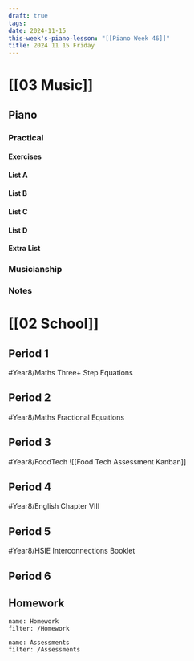 ```yaml
---
draft: true
tags:
date: 2024-11-15
this-week's-piano-lesson: "[[Piano Week 46]]"
title: 2024 11 15 Friday
---
```

 
# [[03 Music]]
## Piano
### Practical
#### Exercises

#### List A

#### List B

#### List C

#### List D

#### Extra List

### Musicianship

### Notes 


# [[02 School]]
## Period 1
#Year8/Maths
Three+ Step Equations
## Period 2
#Year8/Maths
Fractional Equations
## Period 3
#Year8/FoodTech 
![[Food Tech Assessment Kanban]]
## Period 4
#Year8/English
Chapter VIII
## Period 5
#Year8/HSIE 
Interconnections Booklet
## Period 6

## Homework
```todoist
name: Homework
filter: /Homework
``` 

```todoist
name: Assessments
filter: /Assessments
```